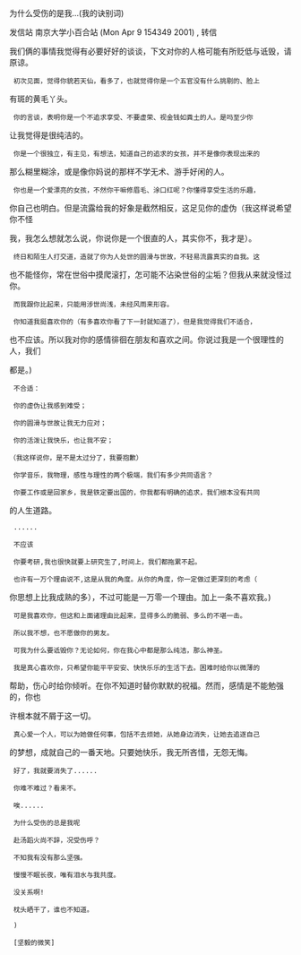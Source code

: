 为什么受伤的是我...(我的诀别词)

发信站 南京大学小百合站 (Mon Apr  9 154349 2001) , 转信



我们俩的事情我觉得有必要好好的谈谈，下文对你的人格可能有所贬低与诋毁，请原谅。



     初次见面，觉得你貌若天仙，看多了，也就觉得你是一个五官没有什么挑剔的、脸上

有斑的黄毛丫头。

     你的言谈，表明你是一个不追求享受、不要虚荣、视金钱如粪土的人。是吗至少你

让我觉得是很纯洁的。

     你是一个很独立，有主见，有想法，知道自己的追求的女孩，并不是像你表现出来的

那么糊里糊涂，或是像你妈说的那样不学无术、游手好闲的人。

     你也是一个爱漂亮的女孩，不然你干嘛修眉毛、涂口红呢？你懂得享受生活的乐趣，

你自己也明白。但是流露给我的好象是截然相反，这足见你的虚伪（我这样说希望你不怪

我，我怎么想就怎么说，你说你是一个很直的人，其实你不，我才是）。

     终日和陌生人打交道，造就了你为人处世的圆滑与世故，不轻易流露真实的自我。这

也不能怪你，常在世俗中摸爬滚打，怎可能不沾染世俗的尘垢？但我从来就没怪过你。

     而我跟你比起来，只能用涉世尚浅，未经风雨来形容。

     你知道我挺喜欢你的（有多喜欢你看了下一封就知道了），但是我觉得我们不适合，

也不应该。所以我对你的感情徘徊在朋友和喜欢之间。你说过我是一个很理性的人，我们

都是。)

     不合适：

     你的虚伪让我感到难受；

     你的圆滑与世故让我无力应对；

     你的活泼让我快乐，也让我不安；

    （我这样说你，是不是太过分了，我要抱歉）

     你学音乐，我物理，感性与理性的两个极端，我们有多少共同语言？

     你要工作或是回家乡，我是铁定要出国的，你我都有明确的追求，我们根本没有共同

的人生道路。

     ......

     不应该

     你要考研,我也很快就要上研究生了,时间上，我们都拖累不起。

     也许有一万个理由说不,这是从我的角度。从你的角度，你一定做过更深刻的考虑（

你思想上比我成熟的多），不过可能是一万零一个理由。加上一条不喜欢我。)

     可是我喜欢你，但这和上面诸理由比起来，显得多么的脆弱、多么的不堪一击。

     所以我不想，也不愿做你的男友。

     可我为什么要诋毁你？无论如何，你在我心中都是那么纯洁，那么神圣。

     我是真心喜欢你，只希望你能平平安安、快快乐乐的生活下去。困难时给你以微薄的

帮助，伤心时给你倾听。在你不知道时替你默默的祝福。然而，感情是不能勉强的，你也

许根本就不屑于这一切。

     真心爱一个人，可以为她做任何事，包括不去烦她，从她身边消失，让她去追逐自己

的梦想，成就自己的一番天地。只要她快乐，我无所吝惜，无怨无悔。

     好了，我就要消失了......

     你难不难过？看来不。

     唉......

     为什么受伤的总是我呢

     赴汤蹈火尚不辞，况受伤呼？

     不知我有没有那么坚强。

     慢慢不眠长夜，唯有泪水与我共度。

     没关系啊!	

     枕头晒干了，谁也不知道。

     )

     [坚毅的微笑]





